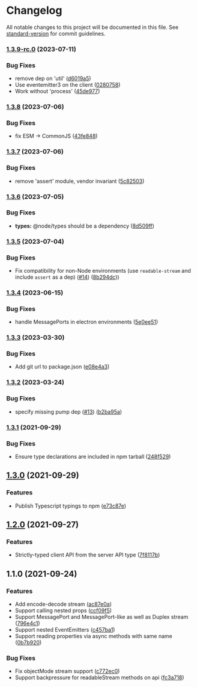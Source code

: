 # Changelog

All notable changes to this project will be documented in this file. See [standard-version](https://github.com/conventional-changelog/standard-version) for commit guidelines.

### [1.3.9-rc.0](https://github.com/gmaclennan/rpc-reflector/compare/v1.3.8...v1.3.9-rc.0) (2023-07-11)

### Bug Fixes

- remove dep on 'util' ([d6019a5](https://github.com/gmaclennan/rpc-reflector/commit/d6019a562d9776ae45bda7a3e891e936983f6a61))
- Use eventemitter3 on the client ([0280758](https://github.com/gmaclennan/rpc-reflector/commit/0280758b078542f59bfa9ffe2e0dccc6323f440b))
- Work without 'process' ([45de977](https://github.com/gmaclennan/rpc-reflector/commit/45de977a05abe8b1cd05feeb389d047f2496bd3b))

### [1.3.8](https://github.com/gmaclennan/rpc-reflector/compare/v1.3.7...v1.3.8) (2023-07-06)

### Bug Fixes

- fix ESM -> CommonJS ([43fe848](https://github.com/gmaclennan/rpc-reflector/commit/43fe848046222de898efb9695b146f8126cd3cb0))

### [1.3.7](https://github.com/gmaclennan/rpc-reflector/compare/v1.3.6...v1.3.7) (2023-07-06)

### Bug Fixes

- remove 'assert' module, vendor invariant ([5c82503](https://github.com/gmaclennan/rpc-reflector/commit/5c82503f52bf2af698b9afcf182ad1971a9c1c71))

### [1.3.6](https://github.com/gmaclennan/rpc-reflector/compare/v1.3.5...v1.3.6) (2023-07-05)

### Bug Fixes

- **types:** @node/types should be a dependency ([8d509ff](https://github.com/gmaclennan/rpc-reflector/commit/8d509ff4bf5bed897953073f864429b37d93f9f1))

### [1.3.5](https://github.com/gmaclennan/rpc-reflector/compare/v1.3.4...v1.3.5) (2023-07-04)

### Bug Fixes

- Fix compatibility for non-Node environments (use `readable-stream` and include `assert` as a dep) ([#14](https://github.com/gmaclennan/rpc-reflector/pull/14)) ([8b294dc](https://github.com/gmaclennan/rpc-reflector/commit/8b294dcc53e3ee2ef49994eb7415626da2b170340)))

### [1.3.4](https://github.com/gmaclennan/rpc-reflector/compare/v1.3.3...v1.3.4) (2023-06-15)

### Bug Fixes

- handle MessagePorts in electron environments ([5e0ee51](https://github.com/gmaclennan/rpc-reflector/commit/5e0ee51ed5d58d3660ea4dc5da81f96ec50a3e9b))

### [1.3.3](https://github.com/gmaclennan/rpc-reflector/compare/v1.3.2...v1.3.3) (2023-03-30)

### Bug Fixes

- Add git url to package.json ([e08e4a3](https://github.com/gmaclennan/rpc-reflector/commit/e08e4a3a38684a79cbab132eb4530147f3ec9c41))

### [1.3.2](https://github.com/gmaclennan/rpc-reflector/compare/v1.3.1...v1.3.2) (2023-03-24)

### Bug Fixes

- specify missing pump dep ([#13](https://github.com/gmaclennan/rpc-reflector/issues/13)) ([b2ba95a](https://github.com/gmaclennan/rpc-reflector/commit/b2ba95a1281d668b7fba54c37f96af7caa4e283c))

### [1.3.1](https://github.com/gmaclennan/rpc-reflector/compare/v1.3.0...v1.3.1) (2021-09-29)

### Bug Fixes

- Ensure type declarations are included in npm tarball ([248f529](https://github.com/gmaclennan/rpc-reflector/commit/248f5293ad920c96a1ab0ee19d060958e8acb645))

## [1.3.0](https://github.com/gmaclennan/rpc-reflector/compare/v1.2.0...v1.3.0) (2021-09-29)

### Features

- Publish Typescript typings to npm ([e73c87e](https://github.com/gmaclennan/rpc-reflector/commit/e73c87ef33b44d490ee33b8656f67240556cdb63))

## [1.2.0](https://github.com/gmaclennan/rpc-reflector/compare/v1.1.0...v1.2.0) (2021-09-27)

### Features

- Strictly-typed client API from the server API type ([7f8117b](https://github.com/gmaclennan/rpc-reflector/commit/7f8117bfc58a762b184b8e273547e9be74d5c950))

## 1.1.0 (2021-09-24)

### Features

- Add encode-decode stream ([ac87e0a](https://github.com/gmaclennan/rpc-reflector/commit/ac87e0aee7ca2acab9b4ab546bb3740d2ab594d8))
- Support calling nested props ([ccf09f5](https://github.com/gmaclennan/rpc-reflector/commit/ccf09f574518cbca6370d8a26a16b97def038134))
- Support MessagePort and MessagePort-like as well as Duplex stream ([796e4c1](https://github.com/gmaclennan/rpc-reflector/commit/796e4c1d346281ce5639c85f80dd0d18580369a4))
- Support nested EventEmitters ([c457ba1](https://github.com/gmaclennan/rpc-reflector/commit/c457ba1f72e3155c1d4efc041c97dd0e4ad16582))
- Support reading properties via async methods with same name ([0b7b920](https://github.com/gmaclennan/rpc-reflector/commit/0b7b9205df46829b962c2f81f70e57232f6fb0a9))

### Bug Fixes

- Fix objectMode stream support ([c772ec0](https://github.com/gmaclennan/rpc-reflector/commit/c772ec09ddab31915943467df0c90bc28c9cd15f))
- Support backpressure for readableStream methods on api ([fc3a718](https://github.com/gmaclennan/rpc-reflector/commit/fc3a7184a146863f47e830a552accc573437f264))

